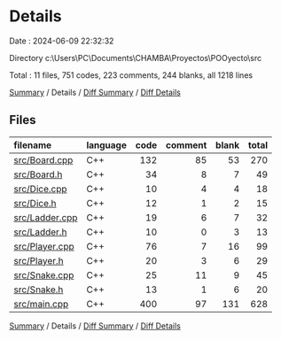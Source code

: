 # Details

Date : 2024-06-09 22:32:32

Directory c:\\Users\\PC\\Documents\\CHAMBA\\Proyectos\\POOyecto\\src

Total : 11 files,  751 codes, 223 comments, 244 blanks, all 1218 lines

[Summary](results.md) / Details / [Diff Summary](diff.md) / [Diff Details](diff-details.md)

## Files
| filename | language | code | comment | blank | total |
| :--- | :--- | ---: | ---: | ---: | ---: |
| [src/Board.cpp](/src/Board.cpp) | C++ | 132 | 85 | 53 | 270 |
| [src/Board.h](/src/Board.h) | C++ | 34 | 8 | 7 | 49 |
| [src/Dice.cpp](/src/Dice.cpp) | C++ | 10 | 4 | 4 | 18 |
| [src/Dice.h](/src/Dice.h) | C++ | 12 | 1 | 2 | 15 |
| [src/Ladder.cpp](/src/Ladder.cpp) | C++ | 19 | 6 | 7 | 32 |
| [src/Ladder.h](/src/Ladder.h) | C++ | 10 | 0 | 3 | 13 |
| [src/Player.cpp](/src/Player.cpp) | C++ | 76 | 7 | 16 | 99 |
| [src/Player.h](/src/Player.h) | C++ | 20 | 3 | 6 | 29 |
| [src/Snake.cpp](/src/Snake.cpp) | C++ | 25 | 11 | 9 | 45 |
| [src/Snake.h](/src/Snake.h) | C++ | 13 | 1 | 6 | 20 |
| [src/main.cpp](/src/main.cpp) | C++ | 400 | 97 | 131 | 628 |

[Summary](results.md) / Details / [Diff Summary](diff.md) / [Diff Details](diff-details.md)